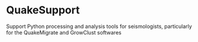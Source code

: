 # QuakeSupport
Support Python processing and analysis tools for seismologists, particularly for the QuakeMigrate and GrowClust softwares
